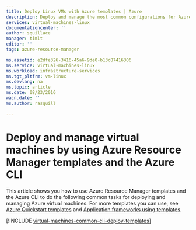 ```yaml
---
title: Deploy Linux VMs with Azure templates | Azure
description: Deploy and manage the most common configurations for Azure virtual machines using Resource Manager templates and Azure CLI.
services: virtual-machines-linux
documentationcenter: ''
author: squillace
manager: timlt
editor: ''
tags: azure-resource-manager

ms.assetid: e2dfe326-3416-45a6-9de0-b13c87416306
ms.service: virtual-machines-linux
ms.workload: infrastructure-services
ms.tgt_pltfrm: vm-linux
ms.devlang: na
ms.topic: article
ms.date: 08/23/2016
wacn.date: ''
ms.author: rasquill

---
```

# Deploy and manage virtual machines by using Azure Resource Manager templates and the Azure CLI
This article shows you how to use Azure Resource Manager templates and the Azure CLI to do the following common tasks for deploying and managing Azure virtual machines. For more templates you can use, see [Azure Quickstart templates](https://github.com/Azure/azure-quickstart-templates/) and [Application frameworks using templates](virtual-machines-linux-app-frameworks.md?toc=%2fazure%2fvirtual-machines%2flinux%2ftoc.json).

[!INCLUDE [virtual-machines-common-cli-deploy-templates](../../includes/virtual-machines-common-cli-deploy-templates.md)]